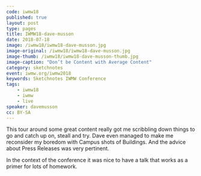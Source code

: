 ```yaml
---
code: iwmw18
published: true
layout: post
type: pages
title: IWMW18-dave-musson
date: 2018-07-18
image: /iwmw18/iwmw18-dave-musson.jpg
image-original: /iwmw18/iwmw18-dave-musson.jpg
image-thumb: /iwmw18/iwmw18-dave-musson-thumb.jpg
image-caption: "Don’t be Content with Average Content"
category: sketchnotes
event: iwmw.org/iwmw2018
keywords: Sketchnotes IWMW Conference
tags:
    - iwmw18
    - iwmw
    - live
speaker: davemusson
cc: BY-SA
---
```


This tour around some great content really got me scribbling down things to go and catch up on, steall and try. Dave even managed to make me reconsider my boredom with Campus shots of Buildings. And the advice about Press Releases was very pertinent.

In the context of the conference it was nice to have a talk that works as a primer for lots of homework.